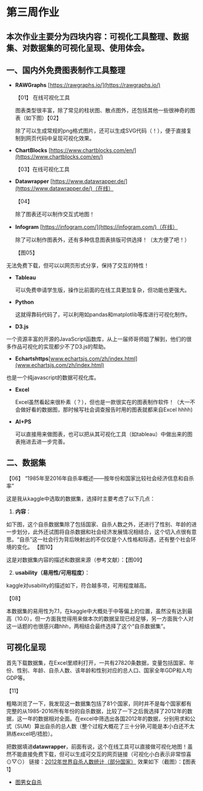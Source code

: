 # 第三周作业
## 本次作业主要分为四块内容：可视化工具整理、数据集、对数据集的可视化呈现、使用体会。

## 一、国内外免费图表制作工具整理
- **RAWGraphs** [https://rawgraphs.io/](https://rawgraphs.io/)
  
  【01】
    在线可视化工具

  图表类型很丰富，除了常见的柱状图、散点图外，还包括其他一些很神奇的图表（如下图）【02】
  
  除了可以生成常规的png格式图片，还可以生成SVG代码（！），便于直接复制到网页代码中呈现可视化效果。
  
- **ChartBlocks** [https://www.chartblocks.com/en/](https://www.chartblocks.com/en/)
  
  【03】在线可视化工具
  
- **Datawrapper** [https://www.datawrapper.de/](https://www.datawrapper.de/)（在线）

  【04】
  
  除了图表还可以制作交互式地图！
  
- **Infogram** [https://infogram.com/](https://infogram.com/)（在线）
  
  除了可以制作图表外，还有多种信息图表排版可供选择！（太方便了吧！）
  
  【图05】
    
 无法免费下载，但可以以网页形式分享，保持了交互的特性！
  
- **Tableau**
  
  可以免费申请学生版，操作比前面的在线工具更加复杂，但功能也更强大。
  
- **Python**

  这就得靠码代码了，可以利用如pandas和matplotlib等库进行可视化制作。

- **D3.js**

 一个资源丰富的开源的JavaScript函数库，从上一届师哥师姐了解到，他们的很多作品可视化的实现都少不了D3.js的帮助。

- **Echartshttps**[www.echartsjs.com/zh/index.html](www.echartsjs.com/zh/index.html)

 也是一个纯javascript的数据可视化库。
 
- **Excel**

  Excel虽然看起来很朴素（？），但也是一款很实在的图表制作软件！（大一不会做好看的数据图，那时候写社会调查报告时用的图表就都来自Excel hhhh)
  
- **AI+PS**

  可以直接用来做图表，也可以把从其可视化工具（如tableau）中做出来的图表拖进去进一步完善。
  
  
## 二、数据集

【06】
“1985年至2016年自杀率概述——按年份和国家比较社会经济信息和自杀率”

这是我从kaggle中选取的数据集，选择时主要考虑了以下几点：

1. **内容**：
  
  如下图，这个自杀数据集除了包括国家、自杀人数之外，还进行了性别、年龄的进一步划分，此外还试图将自杀数据和社会经济发展情况相结合，这个切入点很有意思。“自杀”这一社会行为背后映射出的不仅仅是个人性格和际遇，还有整个社会环境的变化。
  【图10】
  
  这是对数据集内容的描述和数据来源（参考文献）：【图09】

2. **usability（易用性/可用程度）**：

  kaggle对usability的描述如下，符合越多项，可用程度越高。
  
  【08】

  本数据集的易用性为7.1，在kaggle中大概处于中等偏上的位置，虽然没有达到最高（10.0），但一方面我觉得用来做本次的数据呈现已经足够，另一方面我个人对这一话题的也很感兴趣hhh，两相结合最终选择了这个“自杀数据集”。
  
## 可视化呈现

首先下载数据集，在Excel里顺利打开，一共有27820条数据，变量包括国家、年份、性别、年龄、自杀人数、该年龄和性别对应的总人口、国家全年GDP和人均GDP等。
  
【11】
  
粗略浏览了一下，我发现这一数据集包括了81个国家，同时并不是每个国家都有完整的从1985-2016所有年份的自杀数据，比较了一下之后我选择了2012年的数据，这一年的数据相对全面。在excel中筛选出各国2012年的数据，分别用求和公式（SUM）算出自杀的总人数（整个过程大概花了三十分钟,可能是本小白还不太熟练excel吧/捂脸）。

把数据填进**datawrapper**，前面有说，这个在线工具可以直接做可视化地图！虽然不能直接免费下载，但可以生成可交互的网页链接（可视化小白表示非常惊喜⊙▽⊙）
链接：[2012年世界自杀人数统计（部分国家）](https://www.datawrapper.de/_/TIM5U/)
效果如下（截图）：【图表1】

  
  
  
  
  
  
  
- [图男女自杀](https://www.datawrapper.de/_/OCRly/)

